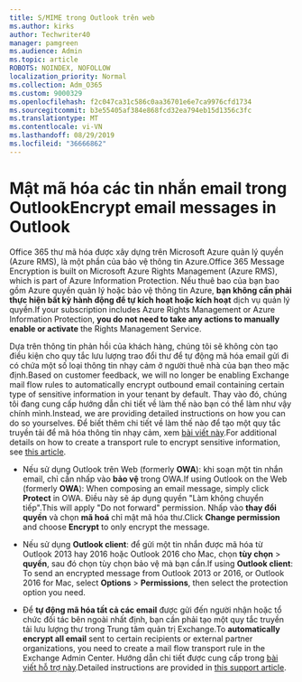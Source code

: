 ```yaml
---
title: S/MIME trong Outlook trên web
ms.author: kirks
author: Techwriter40
manager: pamgreen
ms.audience: Admin
ms.topic: article
ROBOTS: NOINDEX, NOFOLLOW
localization_priority: Normal
ms.collection: Adm_O365
ms.custom: 9000329
ms.openlocfilehash: f2c047ca31c586c0aa36701e6e7ca9976cfd1734
ms.sourcegitcommit: b3e55405af384e868fcd32ea794eb15d1356c3fc
ms.translationtype: MT
ms.contentlocale: vi-VN
ms.lasthandoff: 08/29/2019
ms.locfileid: "36666862"
---
```

# <a name="encrypt-email-messages-in-outlook"></a><span data-ttu-id="96171-102">Mật mã hóa các tin nhắn email trong Outlook</span><span class="sxs-lookup"><span data-stu-id="96171-102">Encrypt email messages in Outlook</span></span>

<span data-ttu-id="96171-103">Office 365 thư mã hóa được xây dựng trên Microsoft Azure quản lý quyền (Azure RMS), là một phần của bảo vệ thông tin Azure.</span><span class="sxs-lookup"><span data-stu-id="96171-103">Office 365 Message Encryption is built on Microsoft Azure Rights Management (Azure RMS), which is part of Azure Information Protection.</span></span> <span data-ttu-id="96171-104">Nếu thuê bao của bạn bao gồm Azure quyền quản lý hoặc bảo vệ thông tin Azure, **bạn không cần phải thực hiện bất kỳ hành động để tự kích hoạt hoặc kích hoạt** dịch vụ quản lý quyền.</span><span class="sxs-lookup"><span data-stu-id="96171-104">If your subscription includes Azure Rights Management or Azure Information Protection, **you do not need to take any actions to manually enable or activate** the Rights Management Service.</span></span>

<span data-ttu-id="96171-105">Dựa trên thông tin phản hồi của khách hàng, chúng tôi sẽ không còn tạo điều kiện cho quy tắc lưu lượng trao đổi thư để tự động mã hóa email gửi đi có chứa một số loại thông tin nhạy cảm ở người thuê nhà của bạn theo mặc định.</span><span class="sxs-lookup"><span data-stu-id="96171-105">Based on customer feedback, we will no longer be enabling Exchange mail flow rules to automatically encrypt outbound email containing certain type of sensitive information in your tenant by default.</span></span> <span data-ttu-id="96171-106">Thay vào đó, chúng tôi đang cung cấp hướng dẫn chi tiết về làm thế nào bạn có thể làm như vậy chính mình.</span><span class="sxs-lookup"><span data-stu-id="96171-106">Instead, we are providing detailed instructions on how you can do so yourselves.</span></span> <span data-ttu-id="96171-107">Để biết thêm chi tiết về làm thế nào để tạo một quy tắc truyền tải để mã hóa thông tin nhạy cảm, xem [bài viết này](https://aka.ms/OmeEtr).</span><span class="sxs-lookup"><span data-stu-id="96171-107">For additional details on how to create a transport rule to encrypt sensitive information, see [this article](https://aka.ms/OmeEtr).</span></span>

- <span data-ttu-id="96171-108">Nếu sử dụng Outlook trên Web (formerly **OWA**): khi soạn một tin nhắn email, chỉ cần nhấp vào **bảo vệ** trong OWA.</span><span class="sxs-lookup"><span data-stu-id="96171-108">If using Outlook on the Web (formerly **OWA**): When composing an email message, simply click **Protect** in OWA.</span></span> <span data-ttu-id="96171-109">Điều này sẽ áp dụng quyền "Làm không chuyển tiếp".</span><span class="sxs-lookup"><span data-stu-id="96171-109">This will apply "Do not forward" permission.</span></span> <span data-ttu-id="96171-110">Nhấp vào **thay đổi quyền** và chọn **mã hoá** chỉ mật mã hóa thư.</span><span class="sxs-lookup"><span data-stu-id="96171-110">Click **Change permission** and choose **Encrypt** to only encrypt the message.</span></span>

- <span data-ttu-id="96171-111">Nếu sử dụng **Outlook client**: để gửi một tin nhắn được mã hóa từ Outlook 2013 hay 2016 hoặc Outlook 2016 cho Mac, chọn **tùy chọn** > **quyền**, sau đó chọn tùy chọn bảo vệ mà bạn cần.</span><span class="sxs-lookup"><span data-stu-id="96171-111">If using **Outlook client**: To send an encrypted message from Outlook 2013 or 2016, or Outlook 2016 for Mac, select **Options** > **Permissions**, then select the protection option you need.</span></span>

- <span data-ttu-id="96171-112">Để **tự động mã hóa tất cả các email** được gửi đến người nhận hoặc tổ chức đối tác bên ngoài nhất định, bạn cần phải tạo một quy tắc truyền tải lưu lượng thư trong Trung tâm quản trị Exchange.</span><span class="sxs-lookup"><span data-stu-id="96171-112">To **automatically encrypt all email** sent to certain recipients or external partner organizations, you need to create a mail flow transport rule in the Exchange Admin Center.</span></span> <span data-ttu-id="96171-113">Hướng dẫn chi tiết được cung cấp trong [bài viết hỗ trợ này](https://docs.microsoft.com/office365/securitycompliance/define-mail-flow-rules-to-encrypt-email#create-a-mail-flow-rule-to-encrypt-email-messages-with-the-new-ome-capabilities).</span><span class="sxs-lookup"><span data-stu-id="96171-113">Detailed instructions are provided in [this support article](https://docs.microsoft.com/office365/securitycompliance/define-mail-flow-rules-to-encrypt-email#create-a-mail-flow-rule-to-encrypt-email-messages-with-the-new-ome-capabilities).</span></span>


